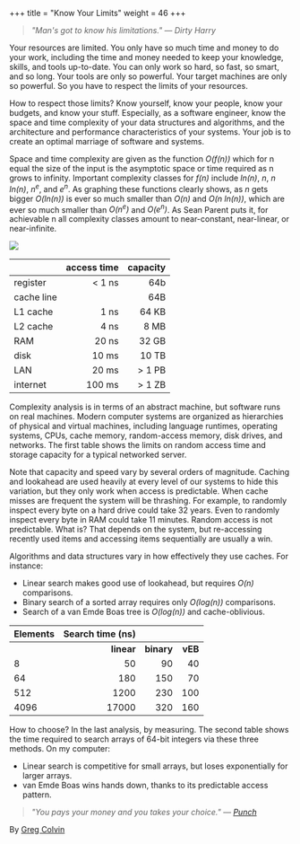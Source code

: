+++
title = "Know Your Limits"
weight = 46
+++

> *"Man's got to know his limitations." — Dirty Harry*

Your resources are limited. You only have so much time and money to do your work, including the time and money needed to keep your knowledge, skills, and tools up-to-date. You can only work so hard, so fast, so smart, and so long. Your tools are only so powerful. Your target machines are only so powerful. So you have to respect the limits of your resources.

How to respect those limits? Know yourself, know your people, know your budgets, and know your stuff. Especially, as a software engineer, know the space and time complexity of your data structures and algorithms, and the architecture and performance characteristics of your systems. Your job is to create an optimal marriage of software and systems.

Space and time complexity are given as the function *O(f(n))* which for n equal the size of the input is the asymptotic space or time required as n grows to infinity. Important complexity classes for *f(n)* include *ln(n)*, *n*, *n ln(n)*, *n<sup>e</sup>*, and *e<sup>n</sup>*. As graphing these functions clearly shows, as *n* gets bigger *O(ln(n))* is ever so much smaller than *O(n)* and *O(n ln(n))*, which are ever so much smaller than *O(n<sup>e</sup>)* and *O(e<sup>n</sup>)*. As Sean Parent puts it, for achievable n all complexity classes amount to near-constant, near-linear, or near-infinite.

![](http://programmer.97things.oreilly.com/wiki/images/c/c0/Clearly.jpeg)

|              | access time      |   capacity |
|--------------|-----------------:| ----------:|
| register     |  < 1 ns          |        64b |
| cache line   |                  |        64B |
| L1 cache     |  1 ns            | 64 KB      |
| L2 cache     |  4 ns            | 8 MB       |
| RAM          | 20 ns            | 32 GB      |
| disk         | 10 ms            | 10 TB      |
| LAN          | 20 ms            | > 1 PB     |
| internet     | 100 ms           | > 1 ZB     |

Complexity analysis is in terms of an abstract machine, but software runs on real machines. Modern computer systems are organized as hierarchies of physical and virtual machines, including language runtimes, operating systems, CPUs, cache memory, random-access memory, disk drives, and networks. The first table shows the limits on random access time and storage capacity for a typical networked server.

Note that capacity and speed vary by several orders of magnitude. Caching and lookahead are used heavily at every level of our systems to hide this variation, but they only work when access is predictable. When cache misses are frequent the system will be thrashing. For example, to randomly inspect every byte on a hard drive could take 32 years. Even to randomly inspect every byte in RAM could take 11 minutes. Random access is not predictable. What is? That depends on the system, but re-accessing recently used items and accessing items sequentially are usually a win.

Algorithms and data structures vary in how effectively they use caches. For instance:
- Linear search makes good use of lookahead, but requires *O(n)* comparisons.
- Binary search of a sorted array requires only *O(log(n))* comparisons.
- Search of a van Emde Boas tree is *O(log(n))* and cache-oblivious.


|Elements | Search time (ns)|       |         |
|:--------|-----------:|-----------:|--------:|
|         | **linear** | **binary** |	**vEB** |
| 8       | 50         | 90         | 40      |
| 64      | 180        | 150        | 70      |
| 512     | 1200       | 230        | 100     |
| 4096    | 17000      | 320        | 160     |


How to choose? In the last analysis, by measuring. The second table shows the time required to search arrays of 64-bit integers via these three methods. On my computer:
- Linear search is competitive for small arrays, but loses exponentially for larger arrays.
- van Emde Boas wins hands down, thanks to its predictable access pattern.

> *"You pays your money and you takes your choice." — [Punch](http://www.nytimes.com/1988/02/28/magazine/on-language-you-pays-yer-money.html?pagewanted=all)*

By [Greg Colvin](http://programmer.97things.oreilly.com/wiki/index.php/Greg_Colvin)
